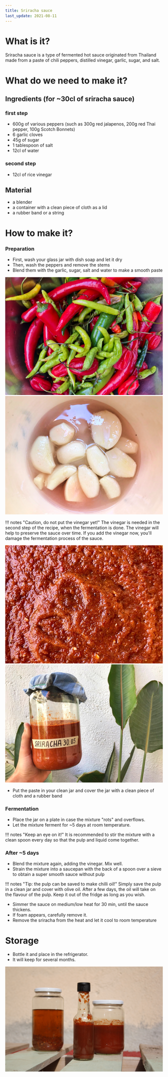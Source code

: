 ```yaml
---
title: Sriracha sauce
last_update: 2021-08-11
---
```


# What is it?

Sriracha sauce is a type of fermented hot sauce originated from Thailand made from a paste of chili peppers, distilled vinegar, garlic, sugar, and salt.

# What do we need to make it?

## Ingredients (for ~30cl of sriracha sauce)

### first step

- 600g of various peppers (such as 300g red jalapenos, 200g red Thai pepper, 100g Scotch Bonnets)
- 6 garlic cloves
- 45g of sugar
- 1 tablespoon of salt
- 12cl of water

### second step

- 12cl of rice vinegar

## Material

- a blender
- a container with a clean piece of cloth as a lid
- a rubber band or a string

# How to make it?

### Preparation

- First, wash your glass jar with dish soap and let it dry
- Then, wash the peppers and remove the stems
- Blend them with the garlic, sugar, salt and water to make a smooth paste

![a selection of peppers](sriracha-01.jpg)
![garlic, sugar, salt and water. Yes it's true, there are more than 6 cloves of garlic.. it's because we doubled the proportions for maximum of sriracha. We're addicts!](sriracha-02.jpg)

!!! notes "Caution, do not put the vinegar yet!"
    The vinegar is needed in the second step of the recipe, when the fermentation is done. The vinegar will help to preserve the sauce over time. If you add the vinegar now, you'll damage the fermentation process of the sauce.

![the blended mixture](sriracha-03.jpg)
![Let ferment](sriracha-04.jpg)

- Put the paste in your clean jar and cover the jar with a clean piece of cloth and a rubber band

### Fermentation

- Place the jar on a plate in case the mixture "rots" and overflows.
- Let the mixture ferment for ~5 days at room temperature.

!!! notes "Keep an eye on it!"
    It is recommended to stir the mixture with a clean spoon every day so that the pulp and liquid come together.

### After ~5 days

- Blend the mixture again, adding the vinegar. Mix well.
- Strain the mixture into a saucepan with the back of a spoon over a sieve to obtain a super smooth sauce without pulp

!!! notes "Tip: the pulp can be saved to make chilli oil!"
    Simply save the pulp in a clean jar and cover with olive oil. After a few days, the oil will take on the flavour of the pulp. Keep it out of the fridge as long as you wish.

- Simmer the sauce on medium/low heat for 30 min, until the sauce thickens.
- If foam appears, carefully remove it.
- Remove the sriracha from the heat and let it cool to room temperature

# Storage

- Bottle it and place in the refrigerator.
- It will keep for several months.

![from left to right: chilli oil and srirachas](sriracha-05.jpg)
